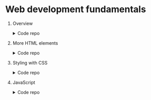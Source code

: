 # Web development fundamentals
1. Overview
	<details>
		<summary>Code repo</summary>

	- [Your first HTML (01.2 Code repo)](https://github.com/HenestrosaConH/sololearn/tree/main/Courses/Web%20development%20fundamentals/1.%20Getting%20started/01.2%20Code%20repo)	 
	- [Text formatting (02.2 Code repo)](https://github.com/HenestrosaConH/sololearn/tree/main/Courses/Web%20development%20fundamentals/1.%20Getting%20started/02.2%20Code%20repo)	 
	- [HTML page structure (03.2 Code repo)](https://github.com/HenestrosaConH/sololearn/tree/main/Courses/Web%20development%20fundamentals/1.%20Getting%20started/03.2%20Code%20repo)	 
	- [HTML attributes (04.2 Code repo)](https://github.com/HenestrosaConH/sololearn/tree/main/Courses/Web%20development%20fundamentals/1.%20Getting%20started/04.2%20Code%20repo)	 
	- [More on elements (05.2 Code repo)](https://github.com/HenestrosaConH/sololearn/tree/main/Courses/Web%20development%20fundamentals/1.%20Getting%20started/05.2%20Code%20repo)	 
	</details>
2. More HTML elements
	<details>
		<summary>Code repo</summary>

	- [Lists (07.2 Code repo)](https://github.com/HenestrosaConH/sololearn/tree/main/Courses/Web%20development%20fundamentals/2.%20More%20HTML%20elements/07.2%20Code%20repo)	 
	- [Tables (08.2 Code repo)](https://github.com/HenestrosaConH/sololearn/tree/main/Courses/Web%20development%20fundamentals/2.%20More%20HTML%20elements/08.2%20Code%20repo)	 
	- [Page sections (09.2 Code repo)](https://github.com/HenestrosaConH/sololearn/tree/main/Courses/Web%20development%20fundamentals/2.%20More%20HTML%20elements/09.2%20Code%20repo)	 
	- [Forms (10.2 Code repo)](https://github.com/HenestrosaConH/sololearn/tree/main/Courses/Web%20development%20fundamentals/2.%20More%20HTML%20elements/10.2%20Code%20repo)	 
	- [More form controls (11.2 Code repo)](https://github.com/HenestrosaConH/sololearn/tree/main/Courses/Web%20development%20fundamentals/2.%20More%20HTML%20elements/11.2%20Code%20repo)	 
	- [Special characters (12.2 Code repo)](https://github.com/HenestrosaConH/sololearn/tree/main/Courses/Web%20development%20fundamentals/2.%20More%20HTML%20elements/12.2%20Code%20repo)	 
	</details>
3. Styling with CSS  
	<details>
		<summary>Code repo</summary>

	- [CSS selectors (16.2 Code repo)](https://github.com/HenestrosaConH/sololearn/tree/main/Courses/Web%20development%20fundamentals/3.%20Styling%20with%20CSS/16.2%20Code%20repo)	 
	- [Styling text (17.2 Code repo)](https://github.com/HenestrosaConH/sololearn/tree/main/Courses/Web%20development%20fundamentals/3.%20Styling%20with%20CSS/17.2%20Code%20repo)	 
	- [Font styles (18.2 Code repo)](https://github.com/HenestrosaConH/sololearn/tree/main/Courses/Web%20development%20fundamentals/3.%20Styling%20with%20CSS/18.2%20Code%20repo)	 
	- [The box model (19.2 Code repo)](https://github.com/HenestrosaConH/sololearn/tree/main/Courses/Web%20development%20fundamentals/3.%20Styling%20with%20CSS/19.2%20Code%20repo)	 
	- [Borders and backgrounds (20.2 Code repo)](https://github.com/HenestrosaConH/sololearn/tree/main/Courses/Web%20development%20fundamentals/3.%20Styling%20with%20CSS/20.2%20Code%20repo)	 
	- [Styling lists and links (21.2 Code repo)](https://github.com/HenestrosaConH/sololearn/tree/main/Courses/Web%20development%20fundamentals/3.%20Styling%20with%20CSS/21.2%20Code%20repo)	 
	- [Styling tables (22.2 Code repo)](https://github.com/HenestrosaConH/sololearn/tree/main/Courses/Web%20development%20fundamentals/3.%20Styling%20with%20CSS/22.2%20Code%20repo)	 
	- [Styling forms (23.2 Code repo)](https://github.com/HenestrosaConH/sololearn/tree/main/Courses/Web%20development%20fundamentals/3.%20Styling%20with%20CSS/23.2%20Code%20repo)	 
	- [CSS layout (24.2 Code repo)](https://github.com/HenestrosaConH/sololearn/tree/main/Courses/Web%20development%20fundamentals/3.%20Styling%20with%20CSS/24.2%20Code%20repo)	 
	- [Positioning (25.2 Code repo)](https://github.com/HenestrosaConH/sololearn/tree/main/Courses/Web%20development%20fundamentals/3.%20Styling%20with%20CSS/25.2%20Code%20repo)	 
	</details>
4. JavaScript  
	<details>
		<summary>Code repo</summary>

	- [Basic math (29.2 Code repo)](https://github.com/HenestrosaConH/sololearn/tree/main/Courses/Web%20development%20fundamentals/4.%20JavaScript/29.2%20Code%20repo)	 
	- [Decision making (30.2 Code repo)](https://github.com/HenestrosaConH/sololearn/tree/main/Courses/Web%20development%20fundamentals/4.%20JavaScript/30.2%20Code%20repo)	 
	- [Loops (31.2 Code repo)](https://github.com/HenestrosaConH/sololearn/tree/main/Courses/Web%20development%20fundamentals/4.%20JavaScript/31.2%20Code%20repo)	 
	- [Functions (33.2 Code repo)](https://github.com/HenestrosaConH/sololearn/tree/main/Courses/Web%20development%20fundamentals/4.%20JavaScript/33.2%20Code%20repo)	 
	- [Event handling (34.2 Code repo)](https://github.com/HenestrosaConH/sololearn/tree/main/Courses/Web%20development%20fundamentals/4.%20JavaScript/34.2%20Code%20repo)	 
	</details>